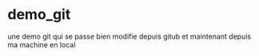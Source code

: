 # demo_git
une demo git qui se passe bien
modifie depuis gitub
et maintenant depuis ma machine en local
